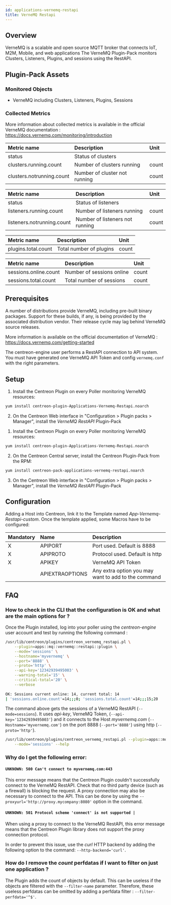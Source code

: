 ```yaml
---
id: applications-vernemq-restapi
title: VerneMQ Restapi
---
```


## Overview

VerneMQ is a scalable and open source MQTT broker that connects IoT, M2M, Mobile, and web applications
The VerneMQ Plugin-Pack monitors Clusters, Listeners, Plugins, and sessions using the RestAPI.

## Plugin-Pack Assets

### Monitored Objects

* VerneMQ including Clusters, Listeners, Plugins, Sessions

### Collected Metrics

More information about collected metrics is available in the official VerneMQ documentation : https://docs.vernemq.com/monitoring/introduction

<!--DOCUSAURUS_CODE_TABS-->

<!--Clusters-->

| Metric name                      | Description                         | Unit  |
| :------------------------------- | :---------------------------------- | :---- |
| status                           | Status of clusters                  |       |
| clusters.running.count           | Number of clusters running          | count |
| clusters.notrunning.count        | Number of cluster not running       | count |

<!--Listeners-->

| Metric name                      | Description                         | Unit  |
| :------------------------------- | :---------------------------------- | :---- |
| status                           | Status of listeners                 |       |
| listeners.running.count          | Number of listeners running         | count |
| listeners.notrunning.count       | Number of listeners not running     | count |

<!--Plugins-->

| Metric name                      | Description                         | Unit  |
| :------------------------------- | :---------------------------------- | :---- |
| plugins.total.count              | Total number of plugins             | count |

<!--Sessions-->

| Metric name                      | Description                         | Unit  |
| :------------------------------- | :---------------------------------- | :---- |
| sessions.online.count            | Number of sessions online           | count |
| sessions.total.count             | Total number of sessions            | count |

<!--END_DOCUSAURUS_CODE_TABS-->

## Prerequisites

A number of distributions provide VerneMQ, including pre-built binary packages.
Support for these builds, if any, is being provided by the associated distribution vendor.
Their release cycle may lag behind VerneMQ source releases.

More information is available on the official documentation of VerneMQ : https://docs.vernemq.com/getting-started

The centreon-engine user performs a RestAPI connection to API system. 
You must have generated one VerneMQ API Token and config ```vernemq.conf``` with the right parameters.

## Setup

<!--DOCUSAURUS_CODE_TABS-->

<!--Online IMP Licence & IT-100 Editions-->

1. Install the Centreon Plugin on every Poller monitoring VerneMQ resources:

```bash
yum install centreon-plugin-Applications-Vernemq-Restapi.noarch
```

2. On the Centreon Web interface in "Configuration > Plugin packs > Manager", install the *VerneMQ RestAPI* Plugin-Pack

<!--Offline IMP License-->

1. Install the Centreon Plugin on every Poller monitoring VerneMQ resources:

```bash
yum install centreon-plugin-Applications-Vernemq-Restapi.noarch
```

2. On the Centreon Central server, install the Centreon Plugin-Pack from the RPM:

```bash
yum install centreon-pack-applications-vernemq-restapi.noarch
```

3. On the Centreon Web interface in "Configuration > Plugin packs > Manager", install the *VerneMQ RestAPI* Plugin-Pack

<!--END_DOCUSAURUS_CODE_TABS-->

## Configuration

Adding a Host into Centreon, link it to the Template named *App-Vernemq-Restapi-custom*.
Once the template applied, some Macros have to be configured:

| Mandatory   | Name             | Description                                         |
| :---------- | :--------------- | :-------------------------------------------------- |
| X           | APIPORT          | Port used. Default is 8888                          |
| X           | APIPROTO         | Protocol used. Default is http                      |
| X           | APIKEY           | VerneMQ API Token                                   |
|             | APIEXTRAOPTIONS  | Any extra option you may want to add to the command |

<!--END_DOCUSAURUS_CODE_TABS-->

## FAQ

### How to check in the CLI that the configuration is OK and what are the main options for ?

Once the Plugin installed, log into your poller using the *centreon-engine* user account and test by running the following command :

```bash
/usr/lib/centreon/plugins/centreon_vernemq_restapi.pl \
	--plugin=apps::mq::vernemq::restapi::plugin \
	--mode='sessions' \
	--hostname='myvernemq' \
	--port='8888' \
	--proto='http' \
	--api-key='12342939495003' \
	--warning-total='15' \
	--critical-total='20' \
	--verbose
	
OK: Sessions current online: 14, current total: 14 
| 'sessions.online.count'=14;;;0; 'sessions.total.count'=14;;;15;20
```

The command above gets the sessions of a VerneMQ RestAPI (```--mode=sessions```).
It uses _api-key_, VerneMQ Token, (```--api-key='12342939495003'```)
and it connects to the Host _myvernemq.com_ (```--Hostname='myvernemq.com'```) 
on the port 8888 (```--port='8888'```) using http (```--proto='http'```).

```bash
/usr/lib/centreon/plugins/centreon_vernemq_restapi.pl --plugin=apps::mq::vernemq::restapi::plugin \
	--mode='sessions' --help
```

### Why do I get the following error: 

#### ```UNKNOWN: 500 Can't connect to myvernemq.com:443```

This error message means that the Centreon Plugin couldn't successfully connect to the VerneMQ RestAPI.
Check that no third party device (such as a firewall) is blocking the request.
A proxy connection may also be necessary to connect to the API. This can be done by using the ```--proxyurl='http://proxy.mycompany:8080'``` option in the command.

#### ```UNKNOWN: 501 Protocol scheme 'connect' is not supported |``` 

When using a proxy to connect to the VerneMQ RestAPI, this error message means that the Centreon Plugin library does not support
the proxy connection protocol.

In order to prevent this issue, use the *curl* HTTP backend by adding the following option to the command: ```--http-backend='curl'```.

### How do I remove the *count* perfdatas if I want to filter on just one application ?

The Plugin adds the count of objects by default. This can be useless if the objects are filtered with the ```--filter-name``` parameter.
Therefore, these useless perfdatas can be omitted by adding a perfdata filter : ```--filter-perfdata='^$'```.
